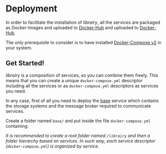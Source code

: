 # Deployment

In order to facilitate the installation of *librairy*, all the services are packaged as Docker-Images and uploaded to [Docker-Hub](https://hub.docker.com/u/librairy/dashboard/) and uploaded to [Docker-Hub](https://hub.docker.com/u/librairy/dashboard/).

The only prerequisite to consider is to have installed [Docker-Compose v2](https://docs.docker.com/compose/) in your system.

## Get Started!

*librairy* is a composition of services, so you can combine them freely. This means that you can create a unique `docker-compose.yml` descriptor including all the services or as `docker-compose.yml` descriptors as services you need. 

In any case, first of all you need to deploy the [base](https://github.com/librairy/base) service which contains the storage systems and the message broker required to communicate services.

Create a folder named `base/` and put inside the file `docker-compose.yml` containing: 


*It is recommended to create a root folder named `/librairy` and then a folder hierarchy based on services. In such way, each service descriptor (`docker-compose.yml`) is organized by service*.
